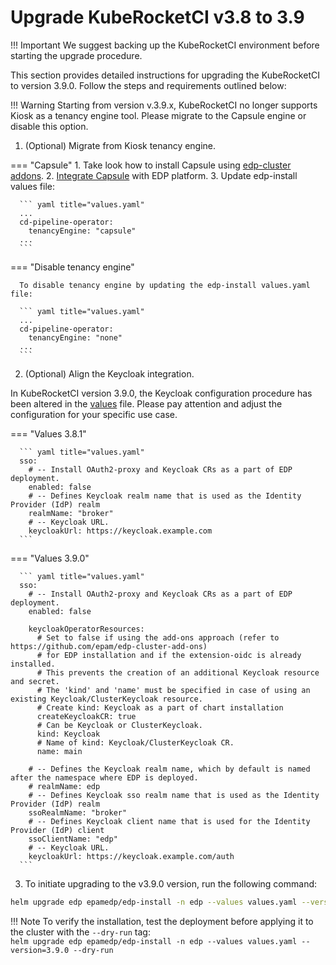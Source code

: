 # Upgrade KubeRocketCI v3.8 to 3.9

!!! Important
    We suggest backing up the KubeRocketCI environment before starting the upgrade procedure.

This section provides detailed instructions for upgrading the KubeRocketCI to version 3.9.0. Follow the steps and requirements outlined below:

!!! Warning
    Starting from version v.3.9.x, KubeRocketCI no longer supports Kiosk as a tenancy engine tool. Please migrate to the Capsule engine or disable this option.

1. (Optional) Migrate from Kiosk tenancy engine.

  === "Capsule"
      1. Take look how to install Capsule using [edp-cluster addons](https://github.com/epam/edp-cluster-add-ons/tree/main/add-ons/capsule).
      2. [Integrate Capsule](https://epam.github.io/edp-install/operator-guide/capsule) with EDP platform.
      3. Update edp-install values file:

      ``` yaml title="values.yaml"
      ...
      cd-pipeline-operator:
        tenancyEngine: "capsule"
      ...
      ```

  === "Disable tenancy engine"

      To disable tenancy engine by updating the edp-install values.yaml file:

      ``` yaml title="values.yaml"
      ...
      cd-pipeline-operator:
        tenancyEngine: "none"
      ...
      ```

2. (Optional) Align the Keycloak integration.

  In KubeRocketCI version 3.9.0, the Keycloak configuration procedure has been altered in the [values](https://github.com/epam/edp-install/blob/v3.9.0/deploy-templates/values.yaml#L461) file. Please pay attention and adjust the configuration for your specific use case.

  === "Values 3.8.1"

      ``` yaml title="values.yaml"
      sso:
        # -- Install OAuth2-proxy and Keycloak CRs as a part of EDP deployment.
        enabled: false
        # -- Defines Keycloak realm name that is used as the Identity Provider (IdP) realm
        realmName: "broker"
        # -- Keycloak URL.
        keycloakUrl: https://keycloak.example.com
      ```

  === "Values 3.9.0"

      ``` yaml title="values.yaml"
      sso:
        # -- Install OAuth2-proxy and Keycloak CRs as a part of EDP deployment.
        enabled: false

        keycloakOperatorResources:
          # Set to false if using the add-ons approach (refer to https://github.com/epam/edp-cluster-add-ons)
          # for EDP installation and if the extension-oidc is already installed.
          # This prevents the creation of an additional Keycloak resource and secret.
          # The 'kind' and 'name' must be specified in case of using an existing Keycloak/ClusterKeycloak resource.
          # Create kind: Keycloak as a part of chart installation
          createKeycloakCR: true
          # Can be Keycloak or ClusterKeycloak.
          kind: Keycloak
          # Name of kind: Keycloak/ClusterKeycloak CR.
          name: main

        # -- Defines the Keycloak realm name, which by default is named after the namespace where EDP is deployed.
        # realmName: edp
        # -- Defines Keycloak sso realm name that is used as the Identity Provider (IdP) realm
        ssoRealmName: "broker"
        # -- Defines Keycloak client name that is used for the Identity Provider (IdP) client
        ssoClientName: "edp"
        # -- Keycloak URL.
        keycloakUrl: https://keycloak.example.com/auth
      ```

3. To initiate upgrading to the v3.9.0 version, run the following command:

  ```bash
  helm upgrade edp epamedp/edp-install -n edp --values values.yaml --version=3.9.0
  ```

  !!! Note
      To verify the installation, test the deployment before applying it to the cluster with the `--dry-run` tag:<br>
      `helm upgrade edp epamedp/edp-install -n edp --values values.yaml --version=3.9.0 --dry-run`
